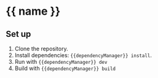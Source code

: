 # {{ name }}

## Set up

1. Clone the repository.
2. Install dependencies: `{{dependencyManager}} install`.
3. Run with `{{dependencyManager}} dev`
4. Build with `{{dependencyManager}} build`
